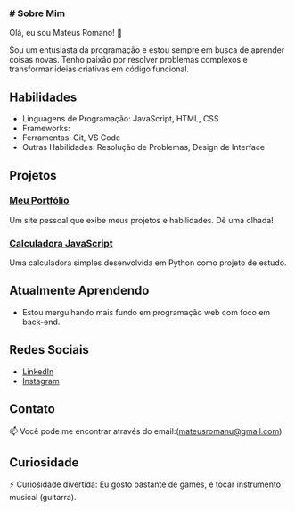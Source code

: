 ### # Sobre Mim

Olá, eu sou Mateus Romano! 👋

Sou um entusiasta da programação e estou sempre em busca de aprender coisas novas. Tenho paixão por resolver problemas complexos e transformar ideias criativas em código funcional.

## Habilidades

- Linguagens de Programação: JavaScript, HTML, CSS
- Frameworks: 
- Ferramentas: Git, VS Code
- Outras Habilidades: Resolução de Problemas, Design de Interface

## Projetos

### [Meu Portfólio](link-para-o-seu-portfolio)
Um site pessoal que exibe meus projetos e habilidades. Dê uma olhada!

### [Calculadora JavaScript](link-para-o-repositorio-calculadora)
Uma calculadora simples desenvolvida em Python como projeto de estudo.

## Atualmente Aprendendo

- Estou mergulhando mais fundo em programação web com foco em back-end.

## Redes Sociais

- [LinkedIn](https://www.linkedin.com/in/mateus-rodrigues-romano-961b9a1b4/)
- [Instagram](https://www.instagram.com/mateusromanor/)

## Contato

📫 Você pode me encontrar através do email:(mateusromanu@gmail.com)

## Curiosidade

⚡ Curiosidade divertida: Eu gosto bastante de games, e tocar instrumento musical (guitarra).

